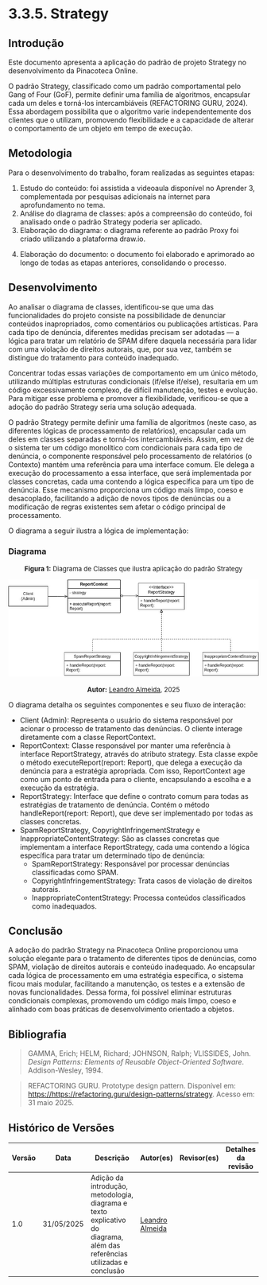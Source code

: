# 3.3.5. Strategy

## Introdução

Este documento apresenta a aplicação do padrão de projeto Strategy no desenvolvimento da Pinacoteca Online.

O padrão Strategy, classificado como um padrão comportamental pelo Gang of Four (GoF), permite definir uma família de algoritmos, encapsular cada um deles e torná-los intercambiáveis (REFACTORING GURU, 2024). Essa abordagem possibilita que o algoritmo varie independentemente dos clientes que o utilizam, promovendo flexibilidade e a capacidade de alterar o comportamento de um objeto em tempo de execução.

## Metodologia

Para o desenvolvimento do trabalho, foram realizadas as seguintes etapas:

1. Estudo do conteúdo: foi assistida a videoaula disponível no Aprender 3, complementada por pesquisas adicionais na internet para aprofundamento no tema.
2. Análise do diagrama de classes: após a compreensão do conteúdo, foi analisado onde o padrão Strategy poderia ser aplicado.
3. Elaboração do diagrama: o diagrama referente ao padrão Proxy foi criado utilizando a plataforma draw.io.
<!-- 4. Implementação do código: foi realizada a codificação conforme o diagrama elaborado. -->
4. Elaboração do documento: o documento foi elaborado e aprimorado ao longo de todas as etapas anteriores, consolidando o processo.

## Desenvolvimento

Ao analisar o diagrama de classes, identificou-se que uma das funcionalidades do projeto consiste na possibilidade de denunciar conteúdos inapropriados, como comentários ou publicações artísticas. Para cada tipo de denúncia, diferentes medidas precisam ser adotadas — a lógica para tratar um relatório de SPAM difere daquela necessária para lidar com uma violação de direitos autorais, que, por sua vez, também se distingue do tratamento para conteúdo inadequado.

Concentrar todas essas variações de comportamento em um único método, utilizando múltiplas estruturas condicionais (if/else if/else), resultaria em um código excessivamente complexo, de difícil manutenção, testes e evolução. Para mitigar esse problema e promover a flexibilidade, verificou-se que a adoção do padrão Strategy seria uma solução adequada.

O padrão Strategy permite definir uma família de algoritmos (neste caso, as diferentes lógicas de processamento de relatórios), encapsular cada um deles em classes separadas e torná-los intercambiáveis. Assim, em vez de o sistema ter um código monolítico com condicionais para cada tipo de denúncia, o componente responsável pelo processamento de relatórios (o Contexto) mantém uma referência para uma interface comum. Ele delega a execução do processamento a essa interface, que será implementada por classes concretas, cada uma contendo a lógica específica para um tipo de denúncia. Esse mecanismo proporciona um código mais limpo, coeso e desacoplado, facilitando a adição de novos tipos de denúncias ou a modificação de regras existentes sem afetar o código principal de processamento.

O diagrama a seguir ilustra a lógica de implementação:

### Diagrama

<font size="2"><p style="text-align: center"><b>Figura 1:</b> Diagrama de Classes que ilustra aplicação do padrão Strategy</p></font>

<div style="text-align: center;">

![strategy](./assets/images/strategy.jpg)

</div>

<font size="2"><p style="text-align: center"><b>Autor:</b> <a href="https://github.com/leanars">Leandro Almeida</a>, 2025</p></font>

O diagrama detalha os seguintes componentes e seu fluxo de interação:

- Client (Admin): Representa o usuário do sistema responsável por acionar o processo de tratamento das denúncias. O cliente interage diretamente com a classe ReportContext.
- ReportContext: Classe responsável por manter uma referência à interface ReportStrategy, através do atributo strategy. Esta classe expõe o método executeReport(report: Report), que delega a execução da denúncia para a estratégia apropriada. Com isso, ReportContext age como um ponto de entrada para o cliente, encapsulando a escolha e a execução da estratégia.
- ReportStrategy: Interface que define o contrato comum para todas as estratégias de tratamento de denúncia. Contém o método handleReport(report: Report), que deve ser implementado por todas as classes concretas.
- SpamReportStrategy, CopyrightInfringementStrategy e InappropriateContentStrategy: São as classes concretas que implementam a interface ReportStrategy, cada uma contendo a lógica específica para tratar um determinado tipo de denúncia:
  - SpamReportStrategy: Responsável por processar denúncias classificadas como SPAM.
  - CopyrightInfringementStrategy: Trata casos de violação de direitos autorais.
  - InappropriateContentStrategy: Processa conteúdos classificados como inadequados.

<!-- ### Código

## Demonstração do Código sendo Executado

- [Execução do Código](https://drive.google.com)</br>
  Participantes: Fulano da Silva e Ciclano Rodrigues
- [Repositório do Código](#) -->

## Conclusão

A adoção do padrão Strategy na Pinacoteca Online proporcionou uma solução elegante para o tratamento de diferentes tipos de denúncias, como SPAM, violação de direitos autorais e conteúdo inadequado. Ao encapsular cada lógica de processamento em uma estratégia específica, o sistema ficou mais modular, facilitando a manutenção, os testes e a extensão de novas funcionalidades. Dessa forma, foi possível eliminar estruturas condicionais complexas, promovendo um código mais limpo, coeso e alinhado com boas práticas de desenvolvimento orientado a objetos.

## Bibliografia

> GAMMA, Erich; HELM, Richard; JOHNSON, Ralph; VLISSIDES, John. _Design Patterns: Elements of Reusable Object-Oriented Software_. Addison-Wesley, 1994.

> REFACTORING GURU. Prototype design pattern. Disponível em: <https://https://refactoring.guru/design-patterns/strategy>. Acesso em: 31 maio 2025.

## Histórico de Versões

| Versão | Data       | Descrição                                                                                                                | Autor(es)                                     | Revisor(es)             | Detalhes da revisão |
| ------ | ---------- | ------------------------------------------------------------------------------------------------------------------------ | --------------------------------------------- | ----------------------- | ------------------- |
| 1.0    | 31/05/2025 | Adição da introdução, metodologia, diagrama e texto explicativo do diagrama, além das referências utilizadas e conclusão | [Leandro Almeida](https://github.com/leanars) | [](https://github.com/) |                     |
